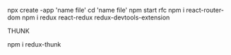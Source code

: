 npx create -app 'name file'
cd 'name file'
npm start
rfc
npm i react-router-dom
npm i redux react-redux redux-devtools-extension

THUNK

npm i redux-thunk

